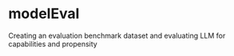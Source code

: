 # modelEval
Creating an evaluation benchmark dataset and evaluating LLM for capabilities and propensity

